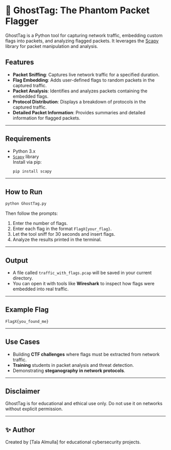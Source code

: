 # 👻 GhostTag: The Phantom Packet Flagger

GhostTag is a Python tool for capturing network traffic, embedding custom flags into packets, and analyzing flagged packets. It leverages the [Scapy](https://scapy.net/) library for packet manipulation and analysis.

## Features

- **Packet Sniffing**: Captures live network traffic for a specified duration.
- **Flag Embedding**: Adds user-defined flags to random packets in the captured traffic.
- **Packet Analysis**: Identifies and analyzes packets containing the embedded flags.
- **Protocol Distribution**: Displays a breakdown of protocols in the captured traffic.
- **Detailed Packet Information**: Provides summaries and detailed information for flagged packets.

---

## Requirements

- Python 3.x
- [`Scapy`](https://scapy.readthedocs.io/) library  
  Install via pip:
  ```bash
  pip install scapy
  ```

---

## How to Run

```bash
python GhostTag.py
```

Then follow the prompts:
1. Enter the number of flags.
2. Enter each flag in the format `FlagX{your_flag}`.
3. Let the tool sniff for 30 seconds and insert flags.
4. Analyze the results printed in the terminal.

---

## Output

- A file called `traffic_with_flags.pcap` will be saved in your current directory.
- You can open it with tools like **Wireshark** to inspect how flags were embedded into real traffic.

---

## Example Flag

```
FlagX{you_found_me}
```

---

## Use Cases

- Building **CTF challenges** where flags must be extracted from network traffic.
- **Training** students in packet analysis and threat detection.
- Demonstrating **steganography in network protocols**.

---

## Disclaimer

GhostTag is for educational and ethical use only. Do not use it on networks without explicit permission.

---

## ✨ Author

Created by [Tala Almulla] for educational cybersecurity projects.
```

